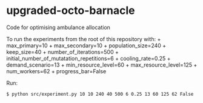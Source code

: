 # upgraded-octo-barnacle
Code for optimising ambulance allocation


To run the experiments from the root of this repository with:
    + max_primary=10
    + max_secondary=10
    + population_size=240
    + keep_size=40
    + number_of_iterations=500
    + initial_number_of_mutatation_repetitions=6
    + cooling_rate=0.25
    + demand_scenario=13
    + min_resource_level=60
    + max_resource_level=125
    + num_workers=62
    + progress_bar=False

Run:

```bash
$ python src/experiment.py 10 10 240 40 500 6 0.25 13 60 125 62 False
```
